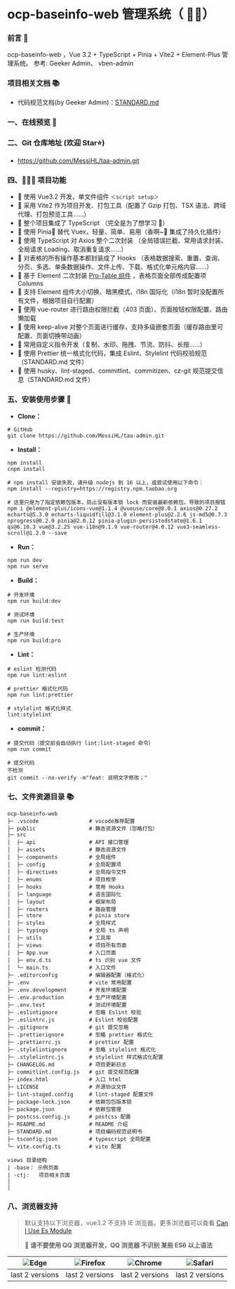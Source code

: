 # ocp-baseinfo-web 管理系统（ 🎉🎉）

### 前言 📖

ocp-baseinfo-web ，Vue 3.2 + TypeScript + Pinia + Vite2 + Element-Plus 管理系统。
参考: Geeker Admin、 vben-admin

### 项目相关文档 📚

- 代码规范文档(by Geeker Admin)：[STANDARD.md](./STANDARD.md)

### 一、在线预览 👀

### 二、Git 仓库地址 (欢迎 Star⭐)

- https://github.com/MessiHL/taa-admin.git

### 四、🔨🔨🔨 项目功能

- 🚀 使用 Vue3.2 开发，单文件组件 `＜script setup＞`
- 🚀 采用 Vite2 作为项目开发、打包工具（配置了 Gzip 打包、TSX 语法、跨域代理、打包预览工具……）
- 🚀 整个项目集成了 TypeScript （完全是为了想学习 🤣）
- 🚀 使用 Pinia🍍 替代 Vuex，轻量、简单、易用（香啊~🤤 集成了持久化插件）
- 🚀 使用 TypeScript 对 Axios 整个二次封装 （全局错误拦截、常用请求封装、全局请求 Loading、取消重复请求……）
- 🚀 对表格的所有操作基本都封装成了 Hooks （表格数据搜索、重置、查询、分页、多选、单条数据操作、文件上传、下载、格式化单元格内容……）
- 🚀 基于 Element 二次封装 [Pro-Table 组件](https://juejin.cn/post/7094890833064755208) ，表格页面全部传成配置项 Columns
- 🚀 支持 Element 组件大小切换、暗黑模式、i18n 国际化（i18n 暂时没配置所有文件，根据项目自行配置）
- 🚀 使用 vue-router 进行路由权限拦截（403 页面）、页面按钮权限配置、路由懒加载
- 🚀 使用 keep-alive 对整个页面进行缓存，支持多级嵌套页面（缓存路由里可配置、页面切换带动画）
- 🚀 常用自定义指令开发（复制、水印、拖拽、节流、防抖、长按……）
- 🚀 使用 Prettier 统一格式化代码，集成 Eslint、Stylelint 代码校验规范（STANDARD.md 文件）
- 🚀 使用 husky、lint-staged、commitlint、commitizen、cz-git 规范提交信息（STANDARD.md 文件）

### 五、安装使用步骤 📔

- **Clone：**

```text
# GitHub
git clone https://github.com/MessiHL/taa-admin.git
```

- **Install：**

```text
npm install
cnpm install

# npm install 安装失败，请升级 nodejs 到 16 以上，或尝试使用以下命令：
npm install --registry=https://registry.npm.taobao.org

# 这里只是为了指定依赖包版本，防止没有版本锁 lock 而安装最新依赖包，导致的项目报错
npm i @element-plus/icons-vue@1.1.4 @vueuse/core@8.0.1 axios@0.27.2 echarts@5.3.0 echarts-liquidfill@3.1.0 element-plus@2.2.6 js-md5@0.7.3 nprogress@0.2.0 pinia@2.0.12 pinia-plugin-persistedstate@1.6.1 qs@6.10.3 vue@3.2.25 vue-i18n@9.1.9 vue-router@4.0.12 vue3-seamless-scroll@1.2.0 --save
```

- **Run：**

```text
npm run dev
npm run serve
```

- **Build：**

```text
# 开发环境
npm run build:dev

# 测试环境
npm run build:test

# 生产环境
npm run build:pro
```

- **Lint：**

```text
# eslint 检测代码
npm run lint:eslint

# prettier 格式化代码
npm run lint:prettier

# stylelint 格式化样式
lint:stylelint
```

- **commit：**

```text
# 提交代码（提交前会自动执行 lint:lint-staged 命令）
npm run commit

# 提交代码 
不检测
git commit --no-verify -m"feat: 说明文字修改；"

```

### 七、文件资源目录 📚

```text
ocp-baseinfo-web
├─ .vscode                # vscode推荐配置
├─ public                 # 静态资源文件（忽略打包）
├─ src
│  ├─ api                 # API 接口管理
│  ├─ assets              # 静态资源文件
│  ├─ components          # 全局组件
│  ├─ config              # 全局配置项
│  ├─ directives          # 全局指令文件
│  ├─ enums               # 项目枚举
│  ├─ hooks               # 常用 Hooks
│  ├─ language            # 语言国际化
│  ├─ layout              # 框架布局
│  ├─ routers             # 路由管理
│  ├─ store               # pinia store
│  ├─ styles              # 全局样式
│  ├─ typings             # 全局 ts 声明
│  ├─ utils               # 工具库
│  ├─ views               # 项目所有页面
│  ├─ App.vue             # 入口页面
│  ├─ env.d.ts            # ts 识别 vue 文件
│  └─ main.ts             # 入口文件
├─ .editorconfig          # 编辑器配置（格式化）
├─ .env                   # vite 常用配置
├─ .env.development       # 开发环境配置
├─ .env.production        # 生产环境配置
├─ .env.test              # 测试环境配置
├─ .eslintignore          # 忽略 Eslint 校验
├─ .eslintrc.js           # Eslint 校验配置
├─ .gitignore             # git 提交忽略
├─ .prettierignore        # 忽略 prettier 格式化
├─ .prettierrc.js         # prettier 配置
├─ .stylelintignore       # 忽略 stylelint 格式化
├─ .stylelintrc.js        # stylelint 样式格式化配置
├─ CHANGELOG.md           # 项目更新日志
├─ commitlint.config.js   # git 提交规范配置
├─ index.html             # 入口 html
├─ LICENSE                # 开源协议文件
├─ lint-staged.config     # lint-staged 配置文件
├─ package-lock.json      # 依赖包包版本锁
├─ package.json           # 依赖包管理
├─ postcss.config.js      # postcss 配置
├─ README.md              # README 介绍
├─ STANDARD.md            # 项目编码规范说明书
├─ tsconfig.json          # typescript 全局配置
└─ vite.config.ts         # vite 配置
```

```text
views 目录结构
| -base： 示例页面
| -ctj:   项目相关页面
|
|

```

### 八、浏览器支持

> 默认支持以下浏览器，vue3.2 不支持 IE 浏览器。更多浏览器可以查看 [Can I Use Es Module](https://caniuse.com/?search=ESModule)
>
> **💢 请不要使用 QQ 浏览器开发，QQ 浏览器 不识别 某些 ES6 以上语法**

| ![Edge](https://iamge-1259297738.cos.ap-chengdu.myqcloud.com/md/Edge.png) | ![Firefox](https://iamge-1259297738.cos.ap-chengdu.myqcloud.com/md/Firefox.png) | ![Chrome](https://iamge-1259297738.cos.ap-chengdu.myqcloud.com/md/Chrome.png) | ![Safari](https://iamge-1259297738.cos.ap-chengdu.myqcloud.com/md/Safari.png) |
| :-----------------------------------------------------------------------: | :-----------------------------------------------------------------------------: | :---------------------------------------------------------------------------: | :---------------------------------------------------------------------------: |
|                              last 2 versions                              |                                 last 2 versions                                 |                                last 2 versions                                |                                last 2 versions                                |
